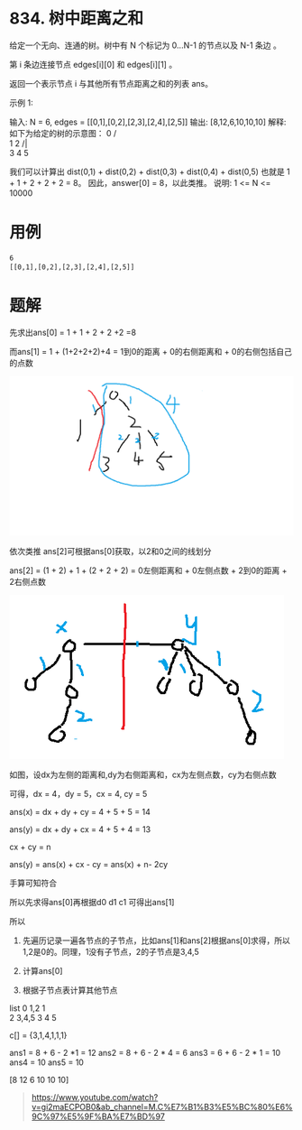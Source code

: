 # 834. 树中距离之和
给定一个无向、连通的树。树中有 N 个标记为 0...N-1 的节点以及 N-1 条边 。

第 i 条边连接节点 edges[i][0] 和 edges[i][1] 。

返回一个表示节点 i 与其他所有节点距离之和的列表 ans。

示例 1:

输入: N = 6, edges = [[0,1],[0,2],[2,3],[2,4],[2,5]]
输出: [8,12,6,10,10,10]
解释: 
如下为给定的树的示意图：
  0
 / \
1   2
   /|\
  3 4 5

我们可以计算出 dist(0,1) + dist(0,2) + dist(0,3) + dist(0,4) + dist(0,5) 
也就是 1 + 1 + 2 + 2 + 2 = 8。 因此，answer[0] = 8，以此类推。
说明: 1 <= N <= 10000

# 用例
```
6
[[0,1],[0,2],[2,3],[2,4],[2,5]]
```

# 题解

先求出ans[0] = 1 + 1 + 2 + 2 +2 =8

而ans[1] = 1 + (1+2+2+2)+4 = 1到0的距离 + 0的右侧距离和 + 0的右侧包括自己的点数

![](./q834_1.png)

依次类推
ans[2]可根据ans[0]获取，以2和0之间的线划分

ans[2] = (1 + 2) + 1 + (2 + 2 + 2) = 0左侧距离和 + 0左侧点数 + 2到0的距离 + 2右侧点数

![](./q834_2.png)

如图，设dx为左侧的距离和,dy为右侧距离和，cx为左侧点数，cy为右侧点数

可得，dx = 4，dy = 5，cx = 4, cy = 5

ans(x) = dx + dy + cy = 4 + 5 + 5 = 14

ans(y) = dx + dy + cx = 4 + 5 + 4 = 13

cx + cy = n

ans(y) = ans(x) + cx - cy = ans(x) + n- 2cy


手算可知符合

所以先求得ans[0]再根据d0 d1 c1 可得出ans[1]

所以

1. 先遍历记录一遍各节点的子节点，比如ans[1]和ans[2]根据ans[0]求得，所以1,2是0的。同理，1没有子节点，2的子节点是3,4,5

2. 计算ans[0]

3. 根据子节点表计算其他节点

list
0   1,2
1   
2   3,4,5
3
4
5

c[] = {3,1,4,1,1,1}

ans1 = 8 + 6 - 2 *1 = 12
ans2 = 8 + 6 - 2 * 4 = 6
ans3 = 6 + 6 - 2 * 1 = 10
ans4 = 10
ans5 = 10

[8 12 6 10 10 10]


> https://www.youtube.com/watch?v=gi2maECPOB0&ab_channel=M.C%E7%B1%B3%E5%BC%80%E6%9C%97%E5%9F%BA%E7%BD%97